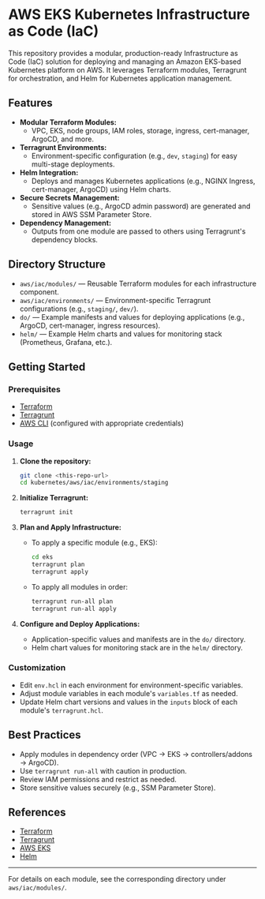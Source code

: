 # AWS EKS Kubernetes Infrastructure as Code (IaC)

This repository provides a modular, production-ready Infrastructure as Code (IaC) solution for deploying and managing an Amazon EKS-based Kubernetes platform on AWS. It leverages Terraform modules, Terragrunt for orchestration, and Helm for Kubernetes application management.

## Features
- **Modular Terraform Modules:**
  - VPC, EKS, node groups, IAM roles, storage, ingress, cert-manager, ArgoCD, and more.
- **Terragrunt Environments:**
  - Environment-specific configuration (e.g., `dev`, `staging`) for easy multi-stage deployments.
- **Helm Integration:**
  - Deploys and manages Kubernetes applications (e.g., NGINX Ingress, cert-manager, ArgoCD) using Helm charts.
- **Secure Secrets Management:**
  - Sensitive values (e.g., ArgoCD admin password) are generated and stored in AWS SSM Parameter Store.
- **Dependency Management:**
  - Outputs from one module are passed to others using Terragrunt's dependency blocks.

## Directory Structure

- `aws/iac/modules/` — Reusable Terraform modules for each infrastructure component.
- `aws/iac/environments/` — Environment-specific Terragrunt configurations (e.g., `staging/`, `dev/`).
- `do/` — Example manifests and values for deploying applications (e.g., ArgoCD, cert-manager, ingress resources).
- `helm/` — Example Helm charts and values for monitoring stack (Prometheus, Grafana, etc.).

## Getting Started

### Prerequisites
- [Terraform](https://www.terraform.io/downloads.html)
- [Terragrunt](https://terragrunt.gruntwork.io/docs/getting-started/install/)
- [AWS CLI](https://docs.aws.amazon.com/cli/latest/userguide/getting-started-install.html) (configured with appropriate credentials)

### Usage

1. **Clone the repository:**
   ```sh
   git clone <this-repo-url>
   cd kubernetes/aws/iac/environments/staging
   ```

2. **Initialize Terragrunt:**
   ```sh
   terragrunt init
   ```

3. **Plan and Apply Infrastructure:**
   - To apply a specific module (e.g., EKS):
     ```sh
     cd eks
     terragrunt plan
     terragrunt apply
     ```
   - To apply all modules in order:
     ```sh
     terragrunt run-all plan
     terragrunt run-all apply
     ```

4. **Configure and Deploy Applications:**
   - Application-specific values and manifests are in the `do/` directory.
   - Helm chart values for monitoring stack are in the `helm/` directory.

### Customization
- Edit `env.hcl` in each environment for environment-specific variables.
- Adjust module variables in each module's `variables.tf` as needed.
- Update Helm chart versions and values in the `inputs` block of each module's `terragrunt.hcl`.

## Best Practices
- Apply modules in dependency order (VPC → EKS → controllers/addons → ArgoCD).
- Use `terragrunt run-all` with caution in production.
- Review IAM permissions and restrict as needed.
- Store sensitive values securely (e.g., SSM Parameter Store).

## References
- [Terraform](https://www.terraform.io/)
- [Terragrunt](https://terragrunt.gruntwork.io/)
- [AWS EKS](https://docs.aws.amazon.com/eks/)
- [Helm](https://helm.sh/)

---

For details on each module, see the corresponding directory under `aws/iac/modules/`.
